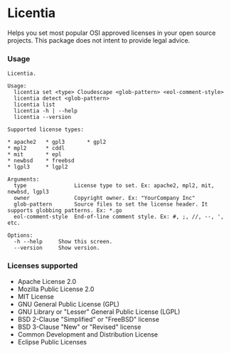 # Licentia
Helps you set most popular OSI approved licenses in your open source projects. This package does not intent
to provide legal advice.

### Usage

```
Licentia.

Usage:
  licentia set <type> Cloudescape <glob-pattern> <eol-comment-style>
  licentia detect <glob-pattern>
  licentia list
  licentia -h | --help
  licentia --version

Supported license types:

* apache2   * gpl3       * gpl2
* mpl2      * cddl
* mit       * epl
* newbsd    * freebsd
* lgpl3     * lgpl2

Arguments:
  type               License type to set. Ex: apache2, mpl2, mit, newbsd, lgpl3
  owner              Copyright owner. Ex: "YourCompany Inc"
  glob-pattern       Source files to set the license header. It supports globbing patterns. Ex: *.go
  eol-comment-style  End-of-line comment style. Ex: #, ;, //, --, ', etc.

Options:
  -h --help     Show this screen.
  --version     Show version.
```

### Licenses supported
* Apache License 2.0
* Mozilla Public License 2.0
* MIT License
* GNU General Public License (GPL)
* GNU Library or "Lesser" General Public License (LGPL)
* BSD 2-Clause "Simplified" or "FreeBSD" license
* BSD 3-Clause "New" or "Revised" license
* Common Development and Distribution License
* Eclipse Public Licenses